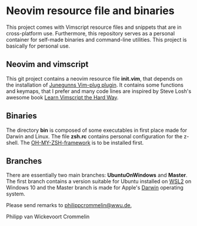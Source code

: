 # Neovim resource file and binaries
This project comes with Vimscript resource files
and snippets that are in cross-platform use. Furthermore, this repository serves as a personal container for self-made binaries and
command-line utilities. This project is basically for
personal use.

## Neovim and vimscript
This git project contains a neovim resource file **init.vim**,
that depends on the installation of [Junegunns Vim-plug plugin](https://github.com/Junegunn/vim-plug).
It contains some functions and keymaps, that I prefer and many code lines are
inspired by Steve Losh's awesome book [Learn Vimscript the Hard
Way](https://learnvimscriptthehardway.stevelosh.com).

## Binaries
The directory **bin** is composed of some executables in first place made for Darwin
and Linux. The file **zsh.rc** contains personal configuration for the z-shell.
The [OH-MY-ZSH-framework](https://ohmyz.sh) is to be installed first.

## Branches
There are essentially two main branches: **UbuntuOnWindows** and **Master**. The first branch contains
a version suitable for Ubuntu installed on [WSL2](https://docs.microsoft.com/en-us/windows/wsl/) on Windows 10 and the Master branch is made for Apple's [Darwin](https://en.wikipedia.org/wiki/Darwin_(operating_system)) operating system.

Please send remarks to philippcrommelin@wwu.de,


Philipp van Wickevoort Crommelin


